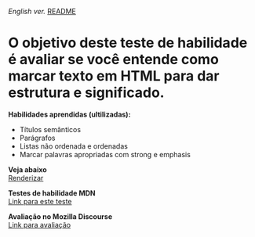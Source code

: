 <span><i>English ver.</i> <a href="https://github.com/alexandre-j-dev/MDN-Mozilla-Developer-Network/blob/HTML/Test%20your%20skills:%20HTML%20text%20basics/README.en.md"> README</a></span>

<h1> O objetivo deste teste de habilidade é avaliar se você entende como marcar texto em HTML para dar estrutura e significado. </h1>


<strong>Habilidades aprendidas (ultilizadas):</strong>
<ul>  
<li>Títulos semânticos</li>
<li>Parágrafos</li>
<li>Listas não ordenada e ordenadas</li>
<li>Marcar palavras apropriadas com strong e emphasis</li>  
</ul>

<strong>Veja abaixo</strong><br>
<a href="https://htmlpreview.github.io/?https://github.com/alexandre-j-dev/MDN-Mozilla-Developer-Network/blob/HTML/Test%20your%20skills:%20HTML%20text%20basics/text_basics.html"> Renderizar </a><br>

<strong>Testes de habilidade MDN</strong><br>
<a href="https://developer.mozilla.org/en-US/docs/Learn/HTML/Introduction_to_HTML/Test_your_skills:_HTML_text_basics"> Link para este teste </a>

<strong>Avaliação no Mozilla Discourse</strong><br>
<a href="https://discourse.mozilla.org/t/assessment-wanted-for-html-text-basics-skill-test-1/106331">Link para avaliação </a>
